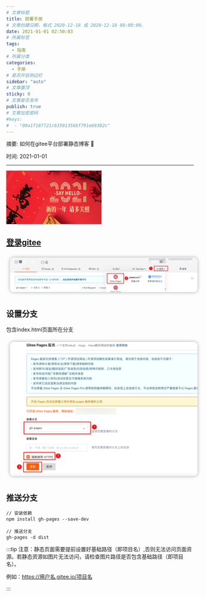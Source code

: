 ```yaml
---
# 文章标题
title: 部署手册
# 文章创建日期，格式 2020-12-18 或 2020-12-18 08:00:00。
date: 2021-01-01 02:50:03
# 所属标签
tags:
  - 指南
# 所属分类
categories:
  - 手册
# 是否开启侧边栏
sidebar: "auto"
# 文章置顶
sticky: 0
# 文章是否发布
publish: true
# 文章加密密码
#keys:
#  - "00a1f187721c63501356bf791e69382c"
---
```


摘要: 如何在gitee平台部署静态博客 🐡

时间: 2021-01-01

---

<img src="/img/2021-1.png" width="256px" height="144px">

<!-- more -->

## [登录gitee](https://gitee.com)

<img src="/分类/help/gitee-1.png" style="border-radius:10px;margin:10px;box-shadow: 0px 0px 10px #aaa;" class="medium-zoom"/>

## 设置分支
包含index.html页面所在分支

<img src="/分类/help/gitee-2.png" style="border-radius:10px;margin:10px;box-shadow: 0px 0px 10px #aaa;"  class="medium-zoom"/>

## 推送分支
```
// 安装依赖
npm install gh-pages --save-dev

// 推送分支
gh-pages -d dist
```
:::tip
注意：静态页面需要提前设置好基础路径（即项目名）,否则无法访问页面资源。若静态资源如图片无法访问，请检查图片路径是否包含基础路径（即项目名）。

例如：https://用户名.gitee.io/项目名

:::